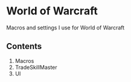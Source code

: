# World of Warcraft

Macros and settings I use for World of Warcraft

## Contents

1. Macros
1. TradeSkillMaster
1. UI
